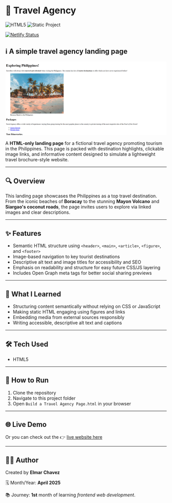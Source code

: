 # 📁 Travel Agency

![HTML5](https://img.shields.io/badge/HTML5-E34F26?style=for-the-badge&logo=html5&logoColor=white)
![Static Project](https://img.shields.io/badge/Static-Site-lightgrey?style=for-the-badge)

[![Netlify Status](https://api.netlify.com/api/v1/badges/a7ef97ff-bcab-423f-9380-8ecab295f87b/deploy-status)](https://sample-projects-html5.netlify.app/pages/build%20a%20travel%20agency%20page/build%20a%20travel%20agency%20page)

## ℹ️ A simple travel agency landing page

![Screenshot of the project](./screenshot.png)

A **HTML-only landing page** for a fictional travel agency promoting tourism in the Philippines. This page is packed with destination highlights, clickable image links, and informative content designed to simulate a lightweight travel brochure-style website.

---

## 🔍 Overview

This landing page showcases the Philippines as a top travel destination. From the iconic beaches of **Boracay** to the stunning **Mayon Volcano** and **Siargao's coconut roads**, the page invites users to explore via linked images and clear descriptions.

---

## ✨ Features

- Semantic HTML structure using `<header>`, `<main>`, `<article>`, `<figure>`, and `<footer>`
- Image-based navigation to key tourist destinations
- Descriptive alt text and image titles for accessibility and SEO
- Emphasis on readability and structure for easy future CSS/JS layering
- Includes Open Graph meta tags for better social sharing previews

---

## 🧠 What I Learned

- Structuring content semantically without relying on CSS or JavaScript
- Making static HTML engaging using figures and links
- Embedding media from external sources responsibly
- Writing accessible, descriptive alt text and captions

---

## 🛠️ Tech Used

- HTML5

---

## 🚀 How to Run

1. Clone the repository
2. Navigate to this project folder
3. Open `Build a Travel Agency Page.html` in your browser

---

## 🌐 Live Demo

Or you can check out the 👉 [live website here](https://sample-projects-html5.netlify.app/pages/build%20a%20travel%20agency%20page/build%20a%20travel%20agency%20page)

---

## 🧑‍💻 Author

Created by **Elmar Chavez**

🗓️ Month/Year: **April 2025**

📚 Journey: **1st** month of learning _frontend web development_.
